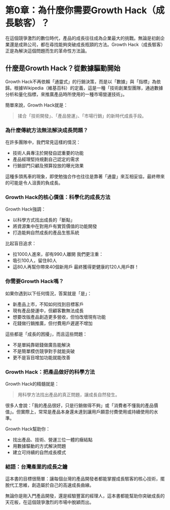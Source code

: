 # 第0章：為什麼你需要Growth Hack（成長駭客）？

在這個競爭激烈的數位時代，產品的成長往往成為企業最大的挑戰。無論是初創企業還是成熟公司，都在尋找能夠突破成長瓶頸的方法。Growth Hack（成長駭客）正是為解決這個問題而生的革命性方法論。

## 什麼是Growth Hack？從數據驅動開始

Growth Hack不再依賴「通靈式」的行銷決策，而是以「數據」與「指標」為依歸。根據Wikipedia（維基百科）的定義，這是一種「技術創業型團隊，通過數據分析和量化指標，來推廣產品時所使用的一種市場營運技術」。

簡單來說，Growth Hack就是：

> 揉合「技術開發」、「產品營運」、「市場行銷」的新時代成長手段。

### 為什麼傳統方法無法解決成長問題？

在許多團隊中，我們常見這樣的情況：

* 技術人員專注於開發自認重要的功能
* 產品經理堅持規劃自己認定的需求
* 行銷部門只顧及預算投放的曝光效果

這種多頭馬車的現象，即使勉強合作也往往是靠著「通靈」來互相妥協，最終帶來的可能是令人沮喪的負成長。

### Growth Hack的核心價值：科學化的成長方法

Growth Hack強調：

* 以科學方式找出成長的「斷點」
* 將資源集中在對用戶有實質價值的功能開發
* 打造能夠自然成長的產品生態系統

比起盲目追求：
* 拉1000人進來，卻有990人離開
我們更注重：
* 吸引100人，留住80人
* 這80人再幫你帶來40個新用戶
最終獲得更健康的120人用戶群！

### 你需要Growth Hack嗎？

如果你遇到以下任何情況，答案就是「是」：

* 新產品上市，不知如何找到目標客戶
* 現有產品營運中，但顧客數無法成長
* 想要改版產品創造更多營收，但怕改壞現有功能
* 花錢做行銷推廣，但付費用戶遲遲不增加

這些都是「成長的困擾」，而且這些問題：
* 不是單純靠砸錢做廣告能解決
* 不是簡單模仿競爭對手就能突破
* 更不是盲目增加功能就能改善

### Growth Hack：把產品做好的科學方法

Growth Hack的精髓就是：

> 用科學方法找出產品的真正問題，讓成長自然發生。

很多人會說：「我的產品很好，只是行銷做得不夠」或「消費者不懂我的產品價值」。但實際上，常常是產品本身還未達到讓用戶願意付費使用或持續使用的水準。

Growth Hack幫助你：
* 找出產品、技術、營運三位一體的癥結點
* 用數據驅動的方式解決問題
* 建立可持續的自然成長模式

### 結語：台灣產業的成長之鑰

這本書的目標很簡單：讓每個台灣的產品開發者都能掌握成長駭客的核心技術，擺脫代工思維，創造屬於自己的高速成長曲線。

無論你是剛入門產品開發，還是經驗豐富的經理人，這本書都能幫助你突破成長的天花板，在這個競爭激烈的市場中脫穎而出。
